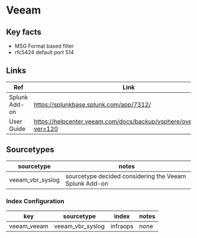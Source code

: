 # Veeam

## Key facts

* MSG Format based filter
* rfc5424 default port 514

## Links

| Ref            | Link                                                                                                    |
|----------------|---------------------------------------------------------------------------------------------------------|
| Splunk Add-on | <https://splunkbase.splunk.com/app/7312/>                                                              |
| User Guide | <https://helpcenter.veeam.com/docs/backup/vsphere/overview.html?ver=120>                                                              |
## Sourcetypes

| sourcetype     | notes                                                                                                   |
|----------------|---------------------------------------------------------------------------------------------------------|
| veeam_vbr_syslog        | sourcetype decided considering the Veeam Splunk Add-on                                                                                               |

### Index Configuration

| key            | sourcetype     | index          | notes          |
|----------------|----------------|----------------|----------------|
| veeam_veeam      | veeam_vbr_syslog      | infraops          | none          |
